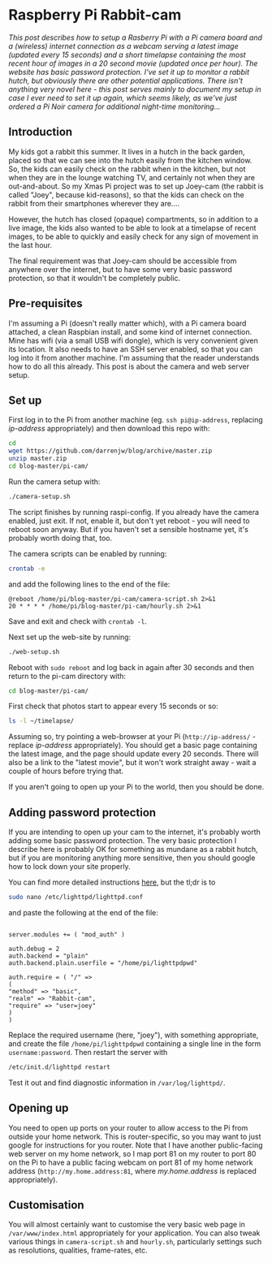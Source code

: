 # Raspberry Pi Rabbit-cam

*This post describes how to setup a Rasberry Pi with a Pi camera board and a (wireless) internet connection as a webcam serving a latest image (updated every 15 seconds) and a short timelapse containing the most recent hour of images in a 20 second movie (updated once per hour). The website has basic password protection. I've set it up to monitor a rabbit hutch, but obviously there are other potential applications. There isn't anything very novel here - this post serves mainly to document my setup in case I ever need to set it up again, which seems likely, as we've just ordered a Pi Noir camera for additional night-time monitoring...*

## Introduction

My kids got a rabbit this summer. It lives in a hutch in the back garden, placed so that we can see into the hutch easily from the kitchen window. So, the kids can easily check on the rabbit when in the kitchen, but not when they are in the lounge watching TV, and certainly not when they are out-and-about. So my Xmas Pi project was to set up Joey-cam (the rabbit is called "Joey", because kid-reasons), so that the kids can check on the rabbit from their smartphones wherever they are....

However, the hutch has closed (opaque) compartments, so in addition to a live image, the kids also wanted to be able to look at a timelapse of recent images, to be able to quickly and easily check for any sign of movement in the last hour.

The final requirement was that Joey-cam should be accessible from anywhere over the internet, but to have some very basic password protection, so that it wouldn't be completely public.

## Pre-requisites

I'm assuming a Pi (doesn't really matter which), with a Pi camera board attached, a clean Raspbian install, and some kind of internet connection. Mine has wifi (via a small USB wifi dongle), which is very convenient given its location. It also needs to have an SSH server enabled, so that you can log into it from another machine. I'm assuming that the reader understands how to do all this already. This post is about the camera and web server setup.

## Set up

First log in to the Pi from another machine (eg. `ssh pi@ip-address`, replacing *ip-address* appropriately) and then download this repo with:
```bash
cd
wget https://github.com/darrenjw/blog/archive/master.zip
unzip master.zip
cd blog-master/pi-cam/
```
Run the camera setup with:
```bash
./camera-setup.sh
```
The script finishes by running raspi-config. If you already have the camera enabled, just exit. If not, enable it, but don't yet reboot - you will need to reboot soon anyway. But if you haven't set a sensible hostname yet, it's probably worth doing that, too.

The camera scripts can be enabled by running:
```bash
crontab -e
```
and add the following lines to the end of the file:
```
@reboot /home/pi/blog-master/pi-cam/camera-script.sh 2>&1
20 * * * * /home/pi/blog-master/pi-cam/hourly.sh 2>&1
```
Save and exit and check with `crontab -l`.

Next set up the web-site by running:
```bash
./web-setup.sh
```

Reboot with `sudo reboot` and log back in again after 30 seconds and then return to the pi-cam directory with:
```bash
cd blog-master/pi-cam/
```
First check that photos start to appear every 15 seconds or so:
```bash
ls -l ~/timelapse/
```
Assuming so, try pointing a web-browser at your Pi (`http://ip-address/` - replace *ip-address* appropriately). You should get a basic page containing the latest image, and the page should update every 20 seconds. There will also be a link to the "latest movie", but it won't work straight away - wait a couple of hours before trying that.

If you aren't going to open up your Pi to the world, then you should be done.

## Adding password protection

If you are intending to open up your cam to the internet, it's probably worth adding some basic password protection. The very basic protection I describe here is probably OK for something as mundane as a rabbit hutch, but if you are monitoring anything more sensitive, then you should google how to lock down your site properly.

You can find more detailed instructions [here](https://www.cyberciti.biz/tips/lighttpd-setup-a-password-protected-directory-directories.html), but the tl;dr is to
```bash
sudo nano /etc/lighttpd/lighttpd.conf
```
and paste the following at the end of the file:
```

server.modules += ( "mod_auth" )

auth.debug = 2
auth.backend = "plain"
auth.backend.plain.userfile = "/home/pi/lighttpdpwd"

auth.require = ( "/" =>
(
"method" => "basic",
"realm" => "Rabbit-cam",
"require" => "user=joey"
)
)
```
Replace the required username (here, "joey"), with something appropriate, and create the file `/home/pi/lighttpdpwd` containing a single line in the form `username:password`. Then restart the server with
```bash
/etc/init.d/lighttpd restart
```
Test it out and find diagnostic information in `/var/log/lighttpd/`.


## Opening up

You need to open up ports on your router to allow access to the Pi from outside your home network. This is router-specific, so you may want to just google for instructions for you router. Note that I have another public-facing web server on my home network, so I map port 81 on my router to port 80 on the Pi to have a public facing webcam on port 81 of my home network address (`http://my.home.address:81`, where *my.home.address* is replaced appropriately).

## Customisation

You will almost certainly want to customise the very basic web page in `/var/www/index.html` appropriately for your application. You can also tweak various things in `camera-script.sh` and `hourly.sh`, particularly settings such as resolutions, qualities, frame-rates, etc.


